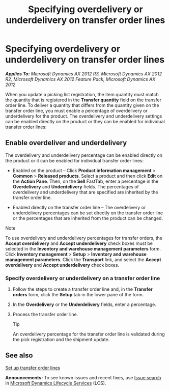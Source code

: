 ﻿---
title: Specifying overdelivery or underdelivery on transfer order lines
TOCTitle: Specifying overdelivery or underdelivery on transfer order lines
ms:assetid: 4b4dbe39-5db1-413e-9bc1-e6c0ac59b191
ms:mtpsurl: https://technet.microsoft.com/en-us/library/Hh352200(v=AX.60)
ms:contentKeyID: 36687834
ms.date: 04/18/2014
mtps_version: v=AX.60
---

# Specifying overdelivery or underdelivery on transfer order lines 


_**Applies To:** Microsoft Dynamics AX 2012 R3, Microsoft Dynamics AX 2012 R2, Microsoft Dynamics AX 2012 Feature Pack, Microsoft Dynamics AX 2012_

When you update a picking list registration, the item quantity must match the quantity that is registered in the **Transfer quantity** field on the transfer order line. To deliver a quantity that differs from the quantity given on the transfer order line, you must enable a percentage of overdelivery or underdelivery for the product. The overdelivery and underdelivery settings can be enabled directly on the product or they can be enabled for individual transfer order lines:

## Enable overdeliver and underdelivery

The overdelivery and underdelivery percentage can be enabled directly on the product or it can be enabled for individual transfer order lines:

  - Enabled on the product – Click **Product information management** \> **Common** \> **Released products**. Select a product and then click **Edit** on the **Action Pane**. Then, on the **Sell** FastTab, enter a percentage in the **Overdelivery** and **Underdelivery** fields. The percentages of overdelivery and underdelivery that are specified are inherited by the transfer order line.

  - Enabled directly on the transfer order line – The overdelivery or underdelivery percentages can be set directly on the transfer order line or the percentages that are inherited from the product can be changed.


> [!NOTE]
> <P>To use overdelivery and underdelivery percentages for transfer orders, the <STRONG>Accept overdelivery</STRONG> and <STRONG>Accept underdelivery</STRONG> check boxes must be selected in the <STRONG>Inventory and warehouse management parameters</STRONG> form. Click <STRONG>Inventory management</STRONG> &gt; <STRONG>Setup</STRONG> &gt; <STRONG>Inventory and warehouse management parameters</STRONG>. Click the <STRONG>Transport</STRONG> link, and select the <STRONG>Accept overdelivery</STRONG> and <STRONG>Accept underdelivery</STRONG> check boxes.</P>



### Specify overdelivery or underdelivery on a transfer order line

1.  Follow the steps to create a transfer order line and, in the **Transfer orders** form, click the **Setup** tab in the lower pane of the form.

2.  In the **Overdelivery** or the **Underdelivery** fields, enter a percentage.

3.  Process the transfer order line.
    

    > [!TIP]
    > <P>An overdelivery percentage for the transfer order line is validated during the pick registration and the shipment update.</P>



## See also

[Set up transfer order lines](set-up-transfer-order-lines.md)

  
**Announcements:** To see known issues and recent fixes, use [Issue search](http://go.microsoft.com/fwlink/?linkid=389258) in [Microsoft Dynamics Lifecycle Services](http://go.microsoft.com/fwlink/?linkid=306505) (LCS).

